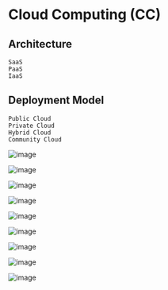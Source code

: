 # Cloud Computing (CC)
## Architecture

    SaaS
    PaaS
    IaaS

## Deployment Model
  
    Public Cloud
    Private Cloud
    Hybrid Cloud
    Community Cloud
    
![image](https://user-images.githubusercontent.com/75050655/225761591-669c78be-a9e3-49cb-b76e-1ffae70981f2.png)

![image](https://user-images.githubusercontent.com/75050655/225763094-33e3bb4c-ae8c-44ca-bf50-ddf808ef47a8.png)

![image](https://user-images.githubusercontent.com/75050655/225763316-820cbb2d-78b9-4003-9029-b9f032bdea3b.png)

![image](https://user-images.githubusercontent.com/75050655/225763264-8efde698-556b-41d5-9dd9-461102e78902.png)

![image](https://user-images.githubusercontent.com/75050655/225763374-3166e59b-7827-484c-8ce5-28223f800fa0.png)

![image](https://user-images.githubusercontent.com/75050655/225763477-90e30752-e99e-4697-af91-aa76f03d3be1.png)

![image](https://user-images.githubusercontent.com/75050655/225763507-6323e531-b7b2-404d-a91c-03c239bca05e.png)

![image](https://user-images.githubusercontent.com/75050655/225763549-9d7e3637-41c1-4b06-ae3f-d3aa3fd1ecce.png)

![image](https://user-images.githubusercontent.com/75050655/225763587-e7a55e2a-11e4-495b-b4a5-df87592adfdc.png)

